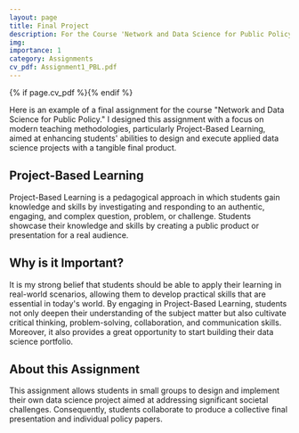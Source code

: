 ```yaml
---
layout: page
title: Final Project
description: For the Course 'Network and Data Science for Public Policy'
img: 
importance: 1
category: Assignments
cv_pdf: Assignment1_PBL.pdf
---
```


{% if page.cv_pdf %}<a href="{{ page.cv_pdf | prepend: 'assets/pdf/' | relative_url}}" target="_blank" rel="noopener noreferrer" class="float-right"><i class="fas fa-file-pdf" style="font-size: 48px;"></i></a>{% endif %}

Here is an example of a final assignment for the course "Network and Data Science for Public Policy." I designed this assignment with a focus on modern teaching methodologies, particularly Project-Based Learning, aimed at enhancing students' abilities to design and execute applied data science projects with a tangible final product. 

## Project-Based Learning

Project-Based Learning is a pedagogical approach in which students gain knowledge and skills by investigating and responding to an authentic, engaging, and complex question, problem, or challenge. Students showcase their knowledge and skills by creating a public product or presentation for a real audience.

## Why is it Important?

It is my strong belief that students should be able to apply their learning in real-world scenarios, allowing them to develop practical skills that are essential in today's world. By engaging in Project-Based Learning, students not only deepen their understanding of the subject matter but also cultivate critical thinking, problem-solving, collaboration, and communication skills. Moreover, it also provides a great opportunity to start building their data science portfolio.

## About this Assignment

This assignment allows students in small groups to design and implement their own data science project aimed at addressing significant societal challenges. Consequently, students collaborate to produce a collective final presentation and individual policy papers.
